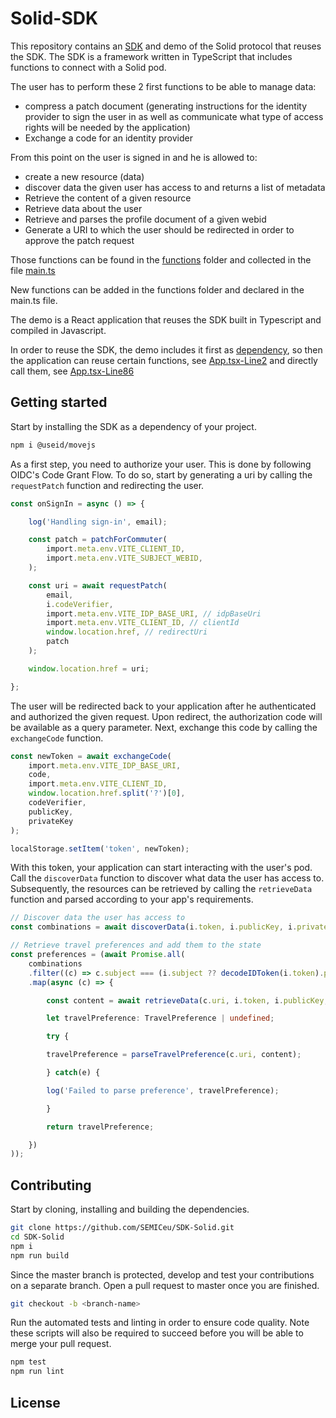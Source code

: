 # Solid-SDK
This repository contains an [SDK](https://github.com/SEMICeu/SDK-Solid/tree/main/sdk) and demo of the Solid protocol that reuses the SDK.
The SDK is a framework written in TypeScript that includes functions to connect with a Solid pod.

The user has to perform these 2 first functions to be able to manage data: 

- compress a patch document (generating instructions for the identity provider to sign the user in as well as 
communicate what type of access rights will be needed by the application)
- Exchange a code for an identity provider

From this point on the user is signed in and he is allowed to:
- create a new resource (data)
- discover data the given user has access to and returns a list of metadata
- Retrieve the content of a given resource
- Retrieve data about the user
- Retrieve and parses the profile document of a given webid
- Generate a URI to which the user should be redirected in order to approve the patch request


Those functions can be found in the [functions](https://github.com/SEMICeu/SDK-Solid/tree/main/sdk/src/functions) folder and collected in the file [main.ts](https://github.com/SEMICeu/SDK-Solid/blob/main/sdk/src/main.ts)

New functions can be added in the functions folder and declared in the main.ts file.

The demo is a React application that reuses the SDK built in Typescript and compiled in Javascript.

In order to reuse the SDK, the demo includes it first as [dependency](https://github.com/SEMICeu/SDK-Solid/blob/main/demo/package.json#L13), so then the application can reuse certain functions, see [App.tsx-Line2](https://github.com/SEMICeu/SDK-Solid/blob/main/demo/src/App.tsx#L2) and directly call them, see [App.tsx-Line86](https://github.com/SEMICeu/SDK-Solid/blob/main/demo/src/App.tsx#L86)



## Getting started
Start by installing the SDK as a dependency of your project.

```bash
npm i @useid/movejs
```

As a first step, you need to authorize your user. This is done by following OIDC's Code Grant Flow. To do so, start by generating a uri by calling the `requestPatch` function and redirecting the user.

```typescript
const onSignIn = async () => {

    log('Handling sign-in', email);

    const patch = patchForCommuter(
        import.meta.env.VITE_CLIENT_ID,
        import.meta.env.VITE_SUBJECT_WEBID,
    );

    const uri = await requestPatch(
        email,
        i.codeVerifier,
        import.meta.env.VITE_IDP_BASE_URI, // idpBaseUri
        import.meta.env.VITE_CLIENT_ID, // clientId
        window.location.href, // redirectUri
        patch
    );

    window.location.href = uri;

};
```

The user will be redirected back to your application after he authenticated and authorized the given request. Upon redirect, the authorization code will be available as a query parameter. Next, exchange this code by calling the `exchangeCode` function.

```typescript
const newToken = await exchangeCode(
    import.meta.env.VITE_IDP_BASE_URI,
    code,
    import.meta.env.VITE_CLIENT_ID,
    window.location.href.split('?')[0],
    codeVerifier,
    publicKey,
    privateKey
);

localStorage.setItem('token', newToken);
```

With this token, your application can start interacting with the user's pod. Call the `discoverData` function to discover what data the user has access to. Subsequently, the resources can be retrieved by calling the `retrieveData` function and parsed according to your app's requirements.

```typescript
// Discover data the user has access to
const combinations = await discoverData(i.token, i.publicKey, i.privateKey);

// Retrieve travel preferences and add them to the state
const preferences = (await Promise.all(
    combinations
    .filter((c) => c.subject === (i.subject ?? decodeIDToken(i.token).payload.webid) && c.type === 'https://voc.movejs.io/travel-preference')
    .map(async (c) => {

        const content = await retrieveData(c.uri, i.token, i.publicKey, i.privateKey);

        let travelPreference: TravelPreference | undefined;

        try {

        travelPreference = parseTravelPreference(c.uri, content);

        } catch(e) {

        log('Failed to parse preference', travelPreference);

        }

        return travelPreference;

    })
));
```

## Contributing
Start by cloning, installing and building the dependencies.

```bash
git clone https://github.com/SEMICeu/SDK-Solid.git
cd SDK-Solid
npm i
npm run build
```

Since the master branch is protected, develop and test your contributions on a separate branch. Open a pull request to master once you are finished.

```bash
git checkout -b <branch-name>
```

Run the automated tests and linting in order to ensure code quality. Note these scripts will also be required to succeed before you will be able to merge your pull request.

```bash
npm test
npm run lint
```

## License

